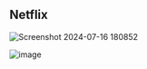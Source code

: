 <h2>Netflix</h2>


![Screenshot 2024-07-16 180852](https://github.com/user-attachments/assets/440a2893-4797-419a-8871-22a6192a740f)

![image](https://github.com/user-attachments/assets/30a9047e-5d0f-4a43-b504-495db1482407)
